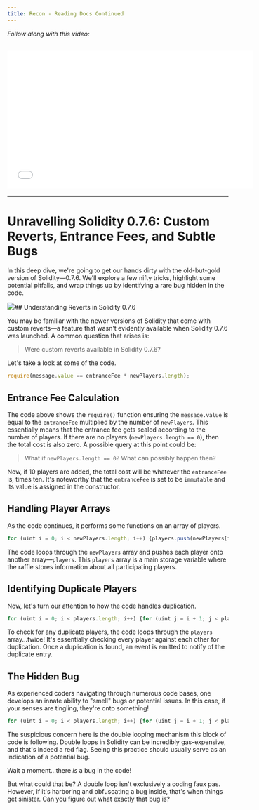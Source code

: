 ```yaml
---
title: Recon - Reading Docs Continued
---
```


_Follow along with this video:_

## <iframe width="560" height="315" src="VIDEO_LINK" title="vimeo" frameborder="0" allow="accelerometer; autoplay; clipboard-write; encrypted-media; gyroscope; picture-in-picture; web-share" allowfullscreen></iframe>

---

# Unravelling Solidity 0.7.6: Custom Reverts, Entrance Fees, and Subtle Bugs

In this deep dive, we're going to get our hands dirty with the old-but-gold version of Solidity—0.7.6. We'll explore a few nifty tricks, highlight some potential pitfalls, and wrap things up by identifying a rare bug hidden in the code.

![](https://cdn.videotap.com/iyVJ7Q1TioFr0xBkwxjL-5.17.png)## Understanding Reverts in Solidity 0.7.6

You may be familiar with the newer versions of Solidity that come with custom reverts—a feature that wasn't evidently available when Solidity 0.7.6 was launched. A common question that arises is:

> Were custom reverts available in Solidity 0.7.6?

Let's take a look at some of the code.

```js
require(message.value == entranceFee * newPlayers.length);
```

## Entrance Fee Calculation

The code above shows the `require()` function ensuring the `message.value` is equal to the `entranceFee` multiplied by the number of `newPlayers`. This essentially means that the entrance fee gets scaled according to the number of players. If there are no players (`newPlayers.length == 0`), then the total cost is also zero. A possible query at this point could be:

> What if `newPlayers.length == 0`? What can possibly happen then?

Now, if 10 players are added, the total cost will be whatever the `entranceFee` is, times ten. It's noteworthy that the `entranceFee` is set to be `immutable` and its value is assigned in the constructor.

## Handling Player Arrays

As the code continues, it performs some functions on an array of players.

```js
for (uint i = 0; i < newPlayers.length; i++) {players.push(newPlayers[i]);}
```

The code loops through the `newPlayers` array and pushes each player onto another array—`players`. This `players` array is a main storage variable where the raffle stores information about all participating players.

## Identifying Duplicate Players

Now, let's turn our attention to how the code handles duplication.

```js
for (uint i = 0; i < players.length; i++) {for (uint j = i + 1; j < players.length; j++) {if (players[i] == players[j]) {emit DuplicatePlayer(players[i]);}}}
```

To check for any duplicate players, the code loops through the `players` array...twice! It's essentially checking every player against each other for duplication. Once a duplication is found, an event is emitted to notify of the duplicate entry.

## The Hidden Bug

As experienced coders navigating through numerous code bases, one develops an innate ability to "smell" bugs or potential issues. In this case, if your senses are tingling, they're onto something!

```js
for (uint i = 0; i < players.length; i++) {for (uint j = i + 1; j < players.length; j++) {/*code here*/}}
```

The suspicious concern here is the double looping mechanism this block of code is following. Double loops in Solidity can be incredibly gas-expensive, and that's indeed a red flag. Seeing this practice should usually serve as an indication of a potential bug.

Wait a moment...there _is_ a bug in the code!

But what could that be? A double loop isn't exclusively a coding faux pas. However, if it's harboring and obfuscating a bug inside, that's when things get sinister. Can you figure out what exactly that bug is?
